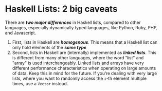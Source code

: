 # Haskell Lists: 2 big caveats

There are **_two major differences_** in Haskell lists, compared to other languages, especially dynamically typed languages, like Python, Ruby, PHP, and Javascript.

1. First, lists in Haskell are **_homogenous_**. This means that a Haskell list can only hold elements of the **_same type_**
2. Second, lists in Haskell are (internally) implemented as **_linked lists_**. This is different from many other languages, where the word "list" and "array" is used interchangeably. Linked lists and arrays have very different performance characteristics when operating on large amounts of data. Keep this in mind for the future. If you're dealing with very large lists, where you want to randomly access the `i`-th element multiple times, use a `Vector` instead.